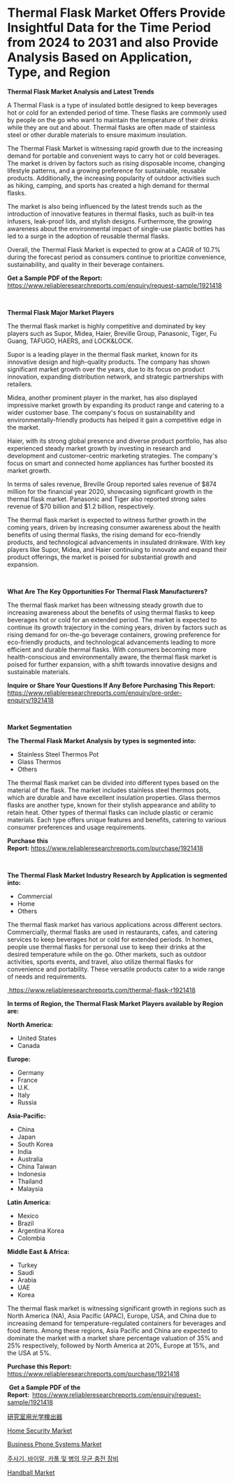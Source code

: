 <p><h1>Thermal Flask Market Offers Provide Insightful Data for the Time Period from 2024 to 2031 and also Provide Analysis Based on Application, Type, and Region</h1></p><p><strong>Thermal Flask Market Analysis and Latest Trends</strong></p>
<p><p>A Thermal Flask is a type of insulated bottle designed to keep beverages hot or cold for an extended period of time. These flasks are commonly used by people on the go who want to maintain the temperature of their drinks while they are out and about. Thermal flasks are often made of stainless steel or other durable materials to ensure maximum insulation.</p><p>The Thermal Flask Market is witnessing rapid growth due to the increasing demand for portable and convenient ways to carry hot or cold beverages. The market is driven by factors such as rising disposable income, changing lifestyle patterns, and a growing preference for sustainable, reusable products. Additionally, the increasing popularity of outdoor activities such as hiking, camping, and sports has created a high demand for thermal flasks.</p><p>The market is also being influenced by the latest trends such as the introduction of innovative features in thermal flasks, such as built-in tea infusers, leak-proof lids, and stylish designs. Furthermore, the growing awareness about the environmental impact of single-use plastic bottles has led to a surge in the adoption of reusable thermal flasks.</p><p>Overall, the Thermal Flask Market is expected to grow at a CAGR of 10.7% during the forecast period as consumers continue to prioritize convenience, sustainability, and quality in their beverage containers.</p></p>
<p><strong>Get a Sample PDF of the Report:&nbsp;</strong> <a href="https://www.reliableresearchreports.com/enquiry/request-sample/1921418">https://www.reliableresearchreports.com/enquiry/request-sample/1921418</a></p>
<p>&nbsp;</p>
<p><strong>Thermal Flask Major Market Players</strong></p>
<p><p>The thermal flask market is highly competitive and dominated by key players such as Supor, Midea, Haier, Breville Group, Panasonic, Tiger, Fu Guang, TAFUGO, HAERS, and LOCK&LOCK.</p><p>Supor is a leading player in the thermal flask market, known for its innovative design and high-quality products. The company has shown significant market growth over the years, due to its focus on product innovation, expanding distribution network, and strategic partnerships with retailers.</p><p>Midea, another prominent player in the market, has also displayed impressive market growth by expanding its product range and catering to a wider customer base. The company's focus on sustainability and environmentally-friendly products has helped it gain a competitive edge in the market.</p><p>Haier, with its strong global presence and diverse product portfolio, has also experienced steady market growth by investing in research and development and customer-centric marketing strategies. The company's focus on smart and connected home appliances has further boosted its market growth.</p><p>In terms of sales revenue, Breville Group reported sales revenue of $874 million for the financial year 2020, showcasing significant growth in the thermal flask market. Panasonic and Tiger also reported strong sales revenue of $70 billion and $1.2 billion, respectively.</p><p>The thermal flask market is expected to witness further growth in the coming years, driven by increasing consumer awareness about the health benefits of using thermal flasks, the rising demand for eco-friendly products, and technological advancements in insulated drinkware. With key players like Supor, Midea, and Haier continuing to innovate and expand their product offerings, the market is poised for substantial growth and expansion.</p></p>
<p>&nbsp;</p>
<p><strong>What Are The Key Opportunities For Thermal Flask Manufacturers?</strong></p>
<p><p>The thermal flask market has been witnessing steady growth due to increasing awareness about the benefits of using thermal flasks to keep beverages hot or cold for an extended period. The market is expected to continue its growth trajectory in the coming years, driven by factors such as rising demand for on-the-go beverage containers, growing preference for eco-friendly products, and technological advancements leading to more efficient and durable thermal flasks. With consumers becoming more health-conscious and environmentally aware, the thermal flask market is poised for further expansion, with a shift towards innovative designs and sustainable materials.</p></p>
<p><strong>Inquire or Share Your Questions If Any Before Purchasing This Report:</strong> <a href="https://www.reliableresearchreports.com/enquiry/pre-order-enquiry/1921418">https://www.reliableresearchreports.com/enquiry/pre-order-enquiry/1921418</a></p>
<p>&nbsp;</p>
<p><strong>Market Segmentation</strong></p>
<p><strong>The Thermal Flask Market Analysis by types is segmented into:</strong></p>
<p><ul><li>Stainless Steel Thermos Pot</li><li>Glass Thermos</li><li>Others</li></ul></p>
<p><p>The thermal flask market can be divided into different types based on the material of the flask. The market includes stainless steel thermos pots, which are durable and have excellent insulation properties. Glass thermos flasks are another type, known for their stylish appearance and ability to retain heat. Other types of thermal flasks can include plastic or ceramic materials. Each type offers unique features and benefits, catering to various consumer preferences and usage requirements.</p></p>
<p><strong>Purchase this Report:&nbsp;</strong><a href="https://www.reliableresearchreports.com/purchase/1921418">https://www.reliableresearchreports.com/purchase/1921418</a></p>
<p>&nbsp;</p>
<p><strong>The Thermal Flask Market Industry Research by Application is segmented into:</strong></p>
<p><ul><li>Commercial</li><li>Home</li><li>Others</li></ul></p>
<p><p>The thermal flask market has various applications across different sectors. Commercially, thermal flasks are used in restaurants, cafes, and catering services to keep beverages hot or cold for extended periods. In homes, people use thermal flasks for personal use to keep their drinks at the desired temperature while on the go. Other markets, such as outdoor activities, sports events, and travel, also utilize thermal flasks for convenience and portability. These versatile products cater to a wide range of needs and requirements.</p></p>
<p><a href="https://www.reliableresearchreports.com/thermal-flask-r1921418">&nbsp;https://www.reliableresearchreports.com/thermal-flask-r1921418</a></p>
<p><strong>In terms of Region, the Thermal Flask Market Players available by Region are:</strong></p>
<p>
    <p> <strong> North America: </strong>
        <ul>
            <li>United States</li>
            <li>Canada</li>
        </ul>
        </p> 
    <p> <strong> Europe: </strong>
        <ul>
            <li>Germany</li>
            <li>France</li>
            <li>U.K.</li>
            <li>Italy</li>
            <li>Russia</li>
        </ul>
        </p> 
    <p> <strong> Asia-Pacific: </strong>
        <ul>
            <li>China</li>
            <li>Japan</li>
            <li>South Korea</li>
            <li>India</li>
            <li>Australia</li>
            <li>China Taiwan</li>
            <li>Indonesia</li>
            <li>Thailand</li>
            <li>Malaysia</li>
        </ul>
        </p> 
    <p> <strong> Latin America: </strong>
        <ul>
            <li>Mexico</li>
            <li>Brazil</li>
            <li>Argentina Korea</li>
            <li>Colombia</li>
        </ul>
        </p> 
    <p> <strong> Middle East & Africa: </strong>
        <ul>
            <li>Turkey</li>
            <li>Saudi</li>
            <li>Arabia</li>
            <li>UAE</li>
            <li>Korea</li>
        </ul>
    </p>
    </p>
<p><p>The thermal flask market is witnessing significant growth in regions such as North America (NA), Asia Pacific (APAC), Europe, USA, and China due to increasing demand for temperature-regulated containers for beverages and food items. Among these regions, Asia Pacific and China are expected to dominate the market with a market share percentage valuation of 35% and 25% respectively, followed by North America at 20%, Europe at 15%, and the USA at 5%.</p></p>
<p><strong>Purchase this Report: </strong><a href="https://www.reliableresearchreports.com/purchase/1921418">https://www.reliableresearchreports.com/purchase/1921418</a></p>
<p>&nbsp;<strong>Get a Sample PDF of the Report:&nbsp;&nbsp;</strong><a href="https://www.reliableresearchreports.com/enquiry/request-sample/1921418">https://www.reliableresearchreports.com/enquiry/request-sample/1921418</a></p>
<p><strong></strong></p>
<p><p><a href="https://github.com/BrionnaBoyle/Market-Research-Report-List-1/blob/main/3710767142489.md">研究室用光学検出器</a></p><p><a href="https://www.linkedin.com/pulse/home-security-market-comprehensive-assessment-type-application-fw8oe">Home Security Market</a></p><p><a href="https://www.linkedin.com/pulse/decoding-business-phone-systems-market-metrics-share-trends-r9z2e">Business Phone Systems Market</a></p><p><a href="https://github.com/idcefvhkdut6/Market-Research-Report-List-2/blob/main/3327151150291.md">주사기, 바이알, 카풀 및 병의 무균 충전 장비</a></p><p><a href="https://github.com/moyahfrancoestellec51j635wcx/Market-Research-Report-List-3/blob/main/handball-market.md">Handball Market</a></p></p>